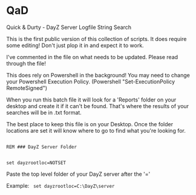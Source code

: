 # QaD
Quick &amp; Durty - DayZ Server Logfile String Search

This is the first public version of this collection of scripts. It does require some editing! Don't just plop it in and expect it to work.

I've commented in the file on what needs to be updated. Please read through the file!

This does rely on Powershell in the background! You may need to change your Powershell Execution Policy. (Powershell "Set-ExecutionPolicy RemoteSigned")

When you run this batch file it will look for a 'Reports' folder on your desktop and create it if it can't be found. That's where the results of your searches will be in .txt format.

The best place to keep this file is on your Desktop. Once the folder locations are set it will know where to go to find what you're looking for.

<code>
REM ### DayZ Server Folder
  
set dayzrootloc=NOTSET
</code>

Paste the top level folder of your DayZ server after the '='

Example:
<code>
  set dayzrootloc=C:\DayZ\server
</code>

